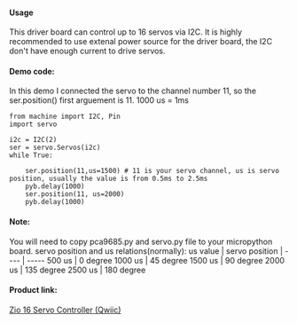 #### Usage
This driver board can control up to 16 servos via I2C. It is highly recommended to use extenal power source for the driver board, the I2C don't have enough current to drive servos.  


#### Demo code:
In this demo I connected the servo to the channel number 11, so the ser.position() first arguement is 11. 1000 us = 1ms
```  
from machine import I2C, Pin
import servo

i2c = I2C(2)
ser = servo.Servos(i2c)
while True:

    ser.position(11,us=1500) # 11 is your servo channel, us is servo position, usually the value is from 0.5ms to 2.5ms
    pyb.delay(1000)
    ser.position(11, us=2000)
    pyb.delay(1000)

```  

#### Note:
You will need to copy pca9685.py and servo.py file to your micropython board.
servo position and us relations(normally):
us value | servo position |
 ---- | -----
500 us  | 0 degree
1000 us | 45 degree
1500 us | 90 degree
2000 us | 135 degree
2500 us | 180 degree

#### Product link:
[Zio 16 Servo Controller (Qwiic)](https://www.smart-prototyping.com/Zio-16-Servo-Controller.html)
